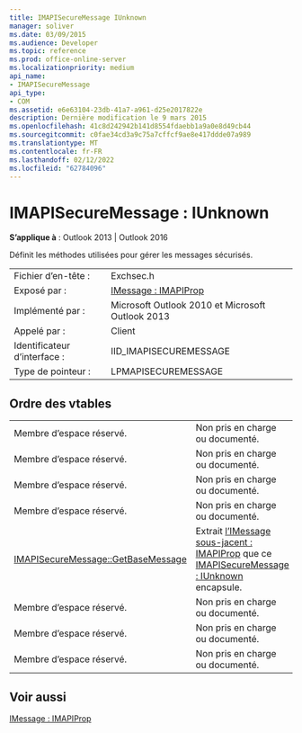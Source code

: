 ```yaml
---
title: IMAPISecureMessage IUnknown
manager: soliver
ms.date: 03/09/2015
ms.audience: Developer
ms.topic: reference
ms.prod: office-online-server
ms.localizationpriority: medium
api_name:
- IMAPISecureMessage
api_type:
- COM
ms.assetid: e6e63104-23db-41a7-a961-d25e2017822e
description: Dernière modification le 9 mars 2015
ms.openlocfilehash: 41c8d242942b141d8554fdaebb1a9a0e8d49cb44
ms.sourcegitcommit: c0fae34cd3a9c75a7cffcf9ae8e417ddde07a989
ms.translationtype: MT
ms.contentlocale: fr-FR
ms.lasthandoff: 02/12/2022
ms.locfileid: "62784096"
---
```

# <a name="imapisecuremessage--iunknown"></a>IMAPISecureMessage : IUnknown

  
  
**S’applique à** : Outlook 2013 | Outlook 2016 
  
Définit les méthodes utilisées pour gérer les messages sécurisés.
  
|||
|:-----|:-----|
|Fichier d’en-tête :  <br/> |Exchsec.h  <br/> |
|Exposé par :  <br/> |[IMessage : IMAPIProp](imessageimapiprop.md) <br/> |
|Implémenté par :  <br/> |Microsoft Outlook 2010 et Microsoft Outlook 2013  <br/> |
|Appelé par :  <br/> |Client  <br/> |
|Identificateur d’interface :  <br/> |IID_IMAPISECUREMESSAGE  <br/> |
|Type de pointeur :  <br/> |LPMAPISECUREMESSAGE  <br/> |
   
## <a name="vtable-order"></a>Ordre des vtables

|||
|:-----|:-----|
|Membre d’espace réservé. |Non pris en charge ou documenté. |
|Membre d’espace réservé. |Non pris en charge ou documenté. |
|Membre d’espace réservé. |Non pris en charge ou documenté. |
|Membre d’espace réservé. |Non pris en charge ou documenté. |
|[IMAPISecureMessage::GetBaseMessage](imapisecuremessage-getbasemessage.md) <br/> |Extrait [l’IMessage sous-jacent : IMAPIProp](imessageimapiprop.md) que ce [IMAPISecureMessage : IUnknown](imapisecuremessageiunknown.md) encapsule. |
|Membre d’espace réservé. |Non pris en charge ou documenté. |
|Membre d’espace réservé. |Non pris en charge ou documenté. |
|Membre d’espace réservé. |Non pris en charge ou documenté. |
   
## <a name="see-also"></a>Voir aussi



[IMessage : IMAPIProp](imessageimapiprop.md)

